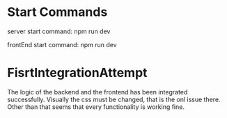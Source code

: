 # Start Commands

server start command: npm run dev

frontEnd start command: npm run dev

# FisrtIntegrationAttempt

The logic of the backend and the frontend has been integrated successfully. Visually the css must be changed, that is the onl issue there. Other than that seems that every functionality is working fine.

